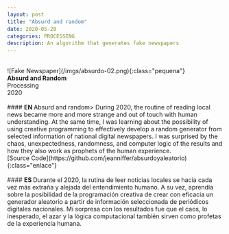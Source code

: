 ```yaml
---
layout: post
title: "Absurd and random"
date: 2020-05-20
categories: PROCESSING
description: An algorithm that generates fake newspapers
---
```

<br>
![Fake Newspaper](/imgs/absurdo-02.png){:class="pequena"}
<br>
<b>Absurd and Random</b>
<br>
Processing
<br>
2020
<br>
<br>
#### <b> EN </b>
Absurd and random> During 2020, the routine of reading local news became more and more strange and out of touch with human understanding. At the same time, I was learning about the possibility of using creative programming to effectively develop a random generator from selected information of national digital newspapers. I was surprised by the chaos, unexpectedness, randomness, and computer logic of the results and how they also work as prophets of the human experience.
<br>
[Source Code](https://github.com/jeanniffer/absurdoyaleatorio){:class="enlace"}
<br>
<br>
#### <b> ES </b>
Durante el 2020, la rutina de leer noticias locales se hacía cada vez más extraña y alejada del entendimiento humano. A su vez, aprendía sobre la posibilidad de la programación creativa de crear con eficacia un generador aleatorio a partir de información seleccionada de periódicos digitales nacionales. Mi sorpresa con los resultados fue que el caos, lo inesperado, el azar y la lógica computacional también sirven como profetas de la experiencia humana.
<br>